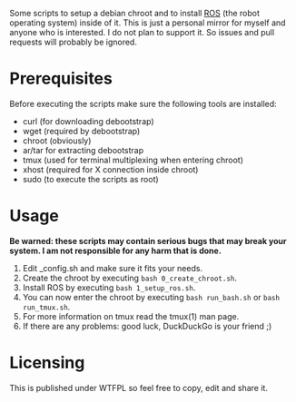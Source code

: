 Some scripts to setup a debian chroot and to install [ROS](http://www.ros.org) (the robot operating system) inside of it.
This is just a personal mirror for myself and anyone who is interested. I do not plan to support it. So issues and pull requests will probably be ignored.

# Prerequisites
Before executing the scripts make sure the following tools are installed:
- curl (for downloading debootstrap)
- wget (required by debootstrap)
- chroot (obviously)
- ar/tar for extracting debootstrap
- tmux (used for terminal multiplexing when entering chroot)
- xhost (required for X connection inside chroot)
- sudo (to execute the scripts as root)

# Usage
**Be warned: these scripts may contain serious bugs that may break your system. I am not responsible for any harm that is done.**
1. Edit _config.sh and make sure it fits your needs.
1. Create the chroot by executing `bash 0_create_chroot.sh`.
1. Install ROS by executing `bash 1_setup_ros.sh`.
1. You can now enter the chroot by executing `bash run_bash.sh` or `bash run_tmux.sh`.
1. For more information on tmux read the tmux(1) man page.
1. If there are any problems: good luck, DuckDuckGo is your friend ;)

# Licensing
This is published under WTFPL so feel free to copy, edit and share it.

